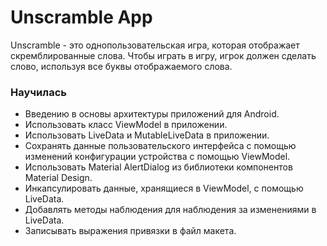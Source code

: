 # Unscramble App

Unscramble - это однопользовательская игра, которая отображает скремблированные слова. 
Чтобы играть в игру, игрок должен сделать слово, используя все буквы отображаемого слова.

### Научилась
- Введению в основы архитектуры приложений для Android.
- Использовать класс ViewModel в приложении.
- Использовать LiveData и MutableLiveData в приложении.
- Сохранять данные пользовательского интерфейса с помощью изменений конфигурации устройства с помощью ViewModel.
- Использовать Material AlertDialog из библиотеки компонентов Material Design.
- Инкапсулировать данные, хранящиеся в ViewModel, с помощью LiveData.
- Добавлять методы наблюдения для наблюдения за изменениями в LiveData.
- Записывать выражения привязки в файл макета.
